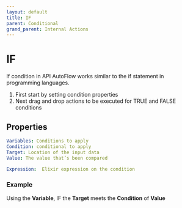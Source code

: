 ```yaml
---
layout: default
title: IF
parent: Conditional
grand_parent: Internal Actions
---
```

# IF
If condition in API AutoFlow works similar to the if statement in programming languages.

1. First start by setting condition properties
2. Next drag and drop actions to be executed for TRUE and FALSE conditions

## Properties
```yaml
Variables: Conditions to apply
Condition: conditional to apply
Target: Location of the input data
Value: The value that’s been compared

Expression:  Elixir expression on the condition
```

### Example
Using the **Variable**, IF the **Target** meets the **Condition** of **Value**
